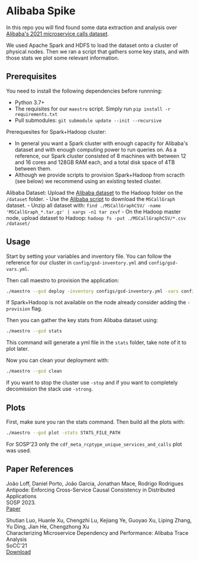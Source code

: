 # Alibaba Spike

In this repo you will find found some data extraction and analysis over [Alibaba's 2021 microservice calls dataset](https://github.com/alibaba/clusterdata/tree/master/cluster-trace-microservices-v2021).

We used Apache Spark and HDFS to load the dataset onto a cluster of physical nodes.
Then we ran a script that gathers some key stats, and with those stats we plot some relevant information.


## Prerequisites

You need to install the following dependencies before runnning:
- Python 3.7+
- The requisites for our `maestro` script. Simply run `pip install -r requirements.txt`
- Pull submodules: `git submodule update --init --recursive`

Prerequesites for Spark+Hadoop cluster:
- In general you want a Spark cluster with enough capacity for Alibaba's dataset and with enough computing power to run queries on. As a reference, our Spark cluster consisted of 8 machines with between 12 and 16 cores and 128GB RAM each, and a total disk space of 4TB between them.
- Although we provide scripts to provision Spark+Hadoop from scracth (see below) we recommend using an existing tested cluster.

Alibaba Dataset:
Upload the [Alibaba dataset](https://github.com/alibaba/clusterdata/tree/master/cluster-trace-microservices-v2021) to the Hadoop folder on the `/dataset` folder.
    - Use the [Alibaba script](https://github.com/alibaba/clusterdata/blob/master/cluster-trace-microservices-v2021/fetchData.sh) to download the `MSCallGraph` dataset.
    - Unzip all dataset with: `find ./MSCallGraphCSV/ -name 'MSCallGraph_*.tar.gz' | xargs -n1 tar zxvf`
    - On the Hadoop master node, upload dataset to Hadoop: `hadoop fs -put ./MSCallGraphCSV/*.csv /dataset/`


## Usage

Start by setting your variables and inventory file. You can follow the reference for our cluster in `config/gsd-inventory.yml` and `config/gsd-vars.yml`.

Then call maestro to provision the application:
```zsh
./maestro --gsd deploy -inventory configs/gsd-inventory.yml -vars configs/gsd-vars.yml
```
If Spark+Hadoop is not available on the node already consider adding the `-provision` flag.

Then you can gather the key stats from Alibaba dataset using:
```zsh
./maestro --gsd stats
```
This command will generate a yml file in the `stats` folder, take note of it to plot later.

Now you can clean your deployment with:
```zsh
./maestro --gsd clean
```
If you want to stop the cluster use `-stop` and if you want to completely decomission the stack use `-strong`.

## Plots

First, make sure you ran the stats command. Then build all the plots with:
```zsh
./maestro --gsd plot -stats STATS_FILE_PATH
```
For SOSP'23 only the `cdf_meta_rcptype_unique_services_and_calls` plot was used.



## Paper References

João Loff, Daniel Porto, João Garcia, Jonathan Mace, Rodrigo Rodrigues\
Antipode: Enforcing Cross-Service Causal Consistency in Distributed Applications\
SOSP 2023.\
[Paper](https://dl.acm.org/doi/10.1145/3600006.3613176)


Shutian Luo, Huanle Xu, Chengzhi Lu, Kejiang Ye, Guoyao Xu, Liping Zhang, Yu Ding, Jian He, Chengzhong Xu\
Characterizing Microservice Dependency and Performance: Alibaba Trace Analysis\
SoCC'21\
[Download](http://cloud.siat.ac.cn/pdca/socc2021-AlibabaTraceAnalysis.pdf)
